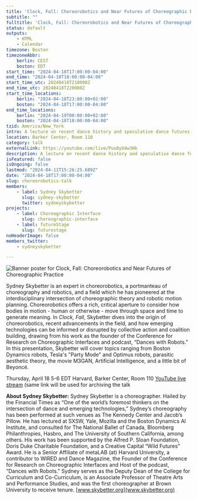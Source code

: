 ```yaml
---
title: 'Clock, Fall: Choreorobotics and Near Futures of Choreographic Practice'
subtitle: ""
fulltitle: 'Clock, Fall: Choreorobotics and Near Futures of Choreographic Practice'
status: default
outputs:
    - HTML
    - Calendar
timezone: Boston
timezoneAbbr:
    berlin: CEST
    boston: EDT
start_time: "2024-04-18T17:00:00-04:00"
end_time: "2024-04-18T18:00:00-04:00"
start_time_utc: 20240418T210000Z
end_time_utc: 20240418T220000Z
start_time_locations:
    berlin: "2024-04-18T23:00:00+02:00"
    boston: "2024-04-18T17:00:00-04:00"
end_time_locations:
    berlin: "2024-04-19T00:00:00+02:00"
    boston: "2024-04-18T18:00:00-04:00"
tzid: America/New_York
intro: A lecture on recent dance history and speculative dance futures as part of the Mahindra Humanities Center Theater and Performance Seminar.
location: Barker Center, Room 110
category: talk
externalLink: https://youtube.com/live/Puo8yU4w3Hk
description: A lecture on recent dance history and speculative dance futures as part of the Mahindra Humanities Center Theater and Performance Seminar.
isFeatured: false
isOngoing: false
lastmod: "2024-04-11T15:26:25.689Z"
date: "2024-04-18T17:00:00-04:00"
slug: choreorobotics-talk
members:
    - label: Sydney Skybetter
      slug: sydney-skybetter
      twitter: sydneyskybetter
projects:
    - label: Choreographic Interface
      slug: choreographic-interface
    - label: futureStage
      slug: futurestage
noHeaderImage: false
members_twitter:
    - sydneyskybetter

---
```

![Banner poster for Clock, Fall: Choreorobotics and Near Futures of Choreographic Practice](https://res.cloudinary.com/dfffh0gkl/image/upload/v1710427544/Clock_Fall_Banner_8d2fb1c221.png)

Sydney Skybetter is an expert in choreorobotics, a portmanteau of choreography and robotics, and a field which he has pioneered at the interdisciplinary intersection of choreographic theory and robotic motion planning. Choreorobotics offers a rich, critical aperture to consider how bodies in motion - human or otherwise - move through space and time to generate meaning. In *Clock, Fall*, Skybetter dives into the origin of choreorobotics, recent advancements in the field, and how emerging technologies can be informed or disrupted by collective action and coalition building, drawing from his work as the founder of the Conference for Research on Choreographic Interfaces and podcast, “Dances with Robots.” In this presentation, Skybetter will cover topics ranging from Boston Dynamics robots, Tesla's "Party Mode" and Optimus robots, parasitic aesthetic theory, the movie M3GAN, Artificial Intelligence, and a little bit of Beyoncé.

Thursday, April 18 5-6 EDT
Harvard, Barker Center, Room 110
[YouTube live stream](https://youtube.com/live/Puo8yU4w3Hk) (same link will be used for archiving the talk

**About Sydney Skybetter:**
Sydney Skybetter is a choreographer. Hailed by the Financial Times as “One of the world’s foremost thinkers on the intersection of dance and emerging technologies,” Sydney’s choreography has been performed at such venues as The Kennedy Center and Jacob’s Pillow. He has lectured at SXSW, Yale, Mozilla and the Boston Dynamics AI Institute, and consulted for The National Ballet of Canada, Bloomberg Philanthropies, Hasbro, and The University of Southern California, among others. His work has been supported by the Alfred P. Sloan Foundation, Doris Duke Charitable Foundation, and a Creative Capital “Wild Futures” Award. He is a Senior Affiliate of metaLAB (at) Harvard University, a contributor to WIRED and Dance Magazine, the Founder of the Conference for Research on Choreographic Interfaces and Host of the podcast, “Dances with Robots.” Sydney serves as the Deputy Dean of the College for Curriculum and Co-Curriculum, is an Associate Professor of Theatre Arts and Performance Studies, and was the first choreographer at Brown University to receive tenure. [www.skybetter.org](www.skybetter.org)